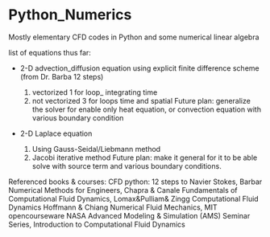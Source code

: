 # Python_Numerics

Mostly elementary CFD codes in Python and some numerical linear algebra 

list of equations thus far:
  - 2-D advection_diffusion equation using explicit finite difference scheme (from Dr. Barba 12 steps)
      1. vectorized 1 for loop_ integrating time
      2. not vectorized 3 for loops time and spatial
    Future plan: generalize the solver for enable only heat equation, or convection equation with various boundary condition
    
    
  - 2-D Laplace equation
      1. Using Gauss-Seidal/Liebmann method
      2. Jacobi iterative method
     Future plan: make it general for it to be able solve with source term and various boundary conditions.
     
Referenced books & courses:
  CFD python: 12 steps to Navier Stokes, Barbar
  Numerical Methods for Engineers, Chapra & Canale
  Fundamentals of Computational Fluid Dynamics, Lomax&Pulliam& Zingg
  Computational Fluid Dynamics Hoffmann & Chiang
  Numerical Fluid Mechanics, MIT opencourseware 
  NASA Advanced Modeling & Simulation (AMS) Seminar Series, Introduction to Computational Fluid Dynamics
     
